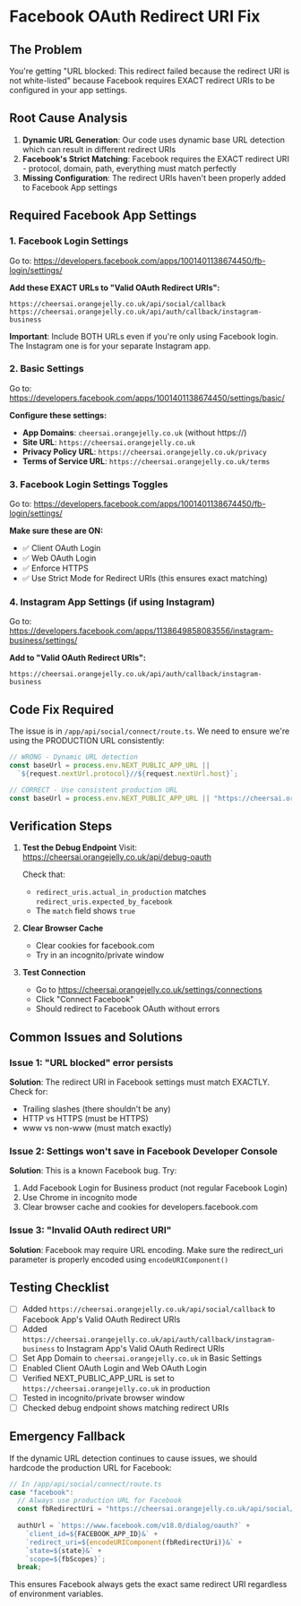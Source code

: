 # Facebook OAuth Redirect URI Fix

## The Problem
You're getting "URL blocked: This redirect failed because the redirect URI is not white-listed" because Facebook requires EXACT redirect URIs to be configured in your app settings.

## Root Cause Analysis
1. **Dynamic URL Generation**: Our code uses dynamic base URL detection which can result in different redirect URIs
2. **Facebook's Strict Matching**: Facebook requires the EXACT redirect URI - protocol, domain, path, everything must match perfectly
3. **Missing Configuration**: The redirect URIs haven't been properly added to Facebook App settings

## Required Facebook App Settings

### 1. Facebook Login Settings
Go to: https://developers.facebook.com/apps/1001401138674450/fb-login/settings/

**Add these EXACT URLs to "Valid OAuth Redirect URIs":**
```
https://cheersai.orangejelly.co.uk/api/social/callback
https://cheersai.orangejelly.co.uk/api/auth/callback/instagram-business
```

**Important**: Include BOTH URLs even if you're only using Facebook login. The Instagram one is for your separate Instagram app.

### 2. Basic Settings
Go to: https://developers.facebook.com/apps/1001401138674450/settings/basic/

**Configure these settings:**
- **App Domains**: `cheersai.orangejelly.co.uk` (without https://)
- **Site URL**: `https://cheersai.orangejelly.co.uk`
- **Privacy Policy URL**: `https://cheersai.orangejelly.co.uk/privacy`
- **Terms of Service URL**: `https://cheersai.orangejelly.co.uk/terms`

### 3. Facebook Login Settings Toggles
Go to: https://developers.facebook.com/apps/1001401138674450/fb-login/settings/

**Make sure these are ON:**
- ✅ Client OAuth Login
- ✅ Web OAuth Login
- ✅ Enforce HTTPS
- ✅ Use Strict Mode for Redirect URIs (this ensures exact matching)

### 4. Instagram App Settings (if using Instagram)
Go to: https://developers.facebook.com/apps/1138649858083556/instagram-business/settings/

**Add to "Valid OAuth Redirect URIs":**
```
https://cheersai.orangejelly.co.uk/api/auth/callback/instagram-business
```

## Code Fix Required

The issue is in `/app/api/social/connect/route.ts`. We need to ensure we're using the PRODUCTION URL consistently:

```typescript
// WRONG - Dynamic URL detection
const baseUrl = process.env.NEXT_PUBLIC_APP_URL || 
  `${request.nextUrl.protocol}//${request.nextUrl.host}`;

// CORRECT - Use consistent production URL
const baseUrl = process.env.NEXT_PUBLIC_APP_URL || "https://cheersai.orangejelly.co.uk";
```

## Verification Steps

1. **Test the Debug Endpoint**
   Visit: https://cheersai.orangejelly.co.uk/api/debug-oauth
   
   Check that:
   - `redirect_uris.actual_in_production` matches `redirect_uris.expected_by_facebook`
   - The `match` field shows `true`

2. **Clear Browser Cache**
   - Clear cookies for facebook.com
   - Try in an incognito/private window

3. **Test Connection**
   - Go to https://cheersai.orangejelly.co.uk/settings/connections
   - Click "Connect Facebook"
   - Should redirect to Facebook OAuth without errors

## Common Issues and Solutions

### Issue 1: "URL blocked" error persists
**Solution**: The redirect URI in Facebook settings must match EXACTLY. Check for:
- Trailing slashes (there shouldn't be any)
- HTTP vs HTTPS (must be HTTPS)
- www vs non-www (must match exactly)

### Issue 2: Settings won't save in Facebook Developer Console
**Solution**: This is a known Facebook bug. Try:
1. Add Facebook Login for Business product (not regular Facebook Login)
2. Use Chrome in incognito mode
3. Clear browser cache and cookies for developers.facebook.com

### Issue 3: "Invalid OAuth redirect URI" 
**Solution**: Facebook may require URL encoding. Make sure the redirect_uri parameter is properly encoded using `encodeURIComponent()`

## Testing Checklist

- [ ] Added `https://cheersai.orangejelly.co.uk/api/social/callback` to Facebook App's Valid OAuth Redirect URIs
- [ ] Added `https://cheersai.orangejelly.co.uk/api/auth/callback/instagram-business` to Instagram App's Valid OAuth Redirect URIs  
- [ ] Set App Domain to `cheersai.orangejelly.co.uk` in Basic Settings
- [ ] Enabled Client OAuth Login and Web OAuth Login
- [ ] Verified NEXT_PUBLIC_APP_URL is set to `https://cheersai.orangejelly.co.uk` in production
- [ ] Tested in incognito/private browser window
- [ ] Checked debug endpoint shows matching redirect URIs

## Emergency Fallback

If the dynamic URL detection continues to cause issues, we should hardcode the production URL for Facebook:

```typescript
// In /app/api/social/connect/route.ts
case "facebook":
  // Always use production URL for Facebook
  const fbRedirectUri = "https://cheersai.orangejelly.co.uk/api/social/callback";
  
  authUrl = `https://www.facebook.com/v18.0/dialog/oauth?` +
    `client_id=${FACEBOOK_APP_ID}&` +
    `redirect_uri=${encodeURIComponent(fbRedirectUri)}&` +
    `state=${state}&` +
    `scope=${fbScopes}`;
  break;
```

This ensures Facebook always gets the exact same redirect URI regardless of environment variables.